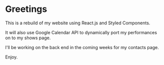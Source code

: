 # Greetings

This is a rebuild of my website using React.js and Styled Components.

It will also use Google Calendar API to dynamically port my performances on to my shows page.

I'll be working on the back end in the coming weeks for my contacts page.


Enjoy.